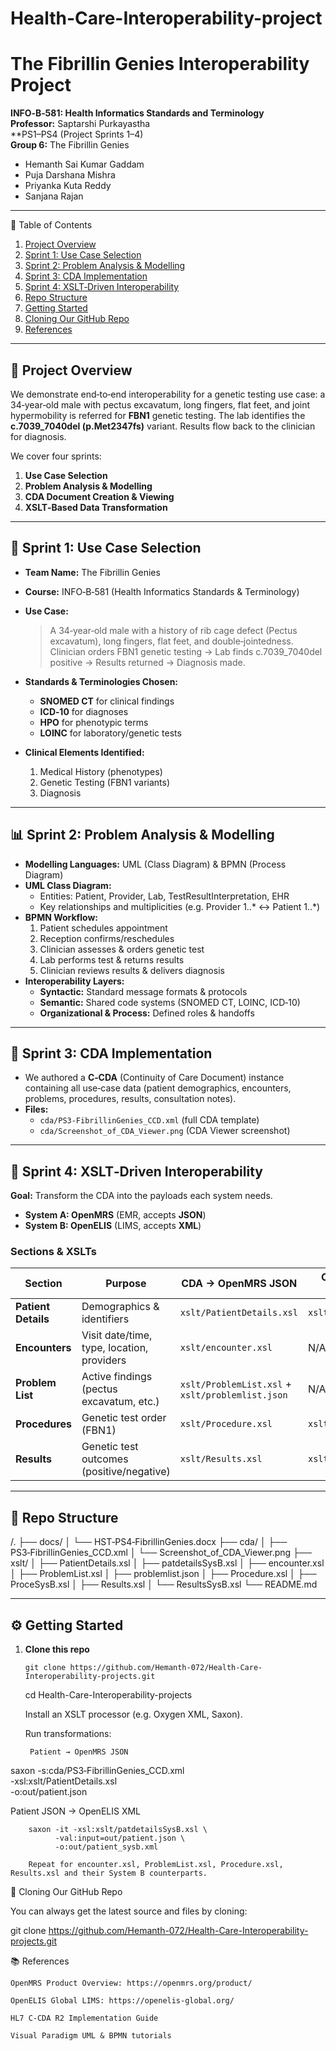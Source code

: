 # Health-Care-Interoperability-project
# The Fibrillin Genies Interoperability Project  

**INFO‑B‑581: Health Informatics Standards and Terminology**  
**Professor:** Saptarshi Purkayastha  
**PS1–PS4 (Project Sprints 1–4)  
**Group 6:** The Fibrillin Genies  
- Hemanth Sai Kumar Gaddam  
- Puja Darshana Mishra  
- Priyanka Kuta Reddy  
- Sanjana Rajan  

---

📖 Table of Contents

1. [Project Overview](#project-overview)  
2. [Sprint 1: Use Case Selection](#sprint-1-use-case-selection)  
3. [Sprint 2: Problem Analysis & Modelling](#sprint-2-problem-analysis--modelling)  
4. [Sprint 3: CDA Implementation](#sprint-3-cda-implementation)  
5. [Sprint 4: XSLT‑Driven Interoperability](#sprint-4-xslt-driven-interoperability)  
6. [Repo Structure](#repo-structure)  
7. [Getting Started](#getting-started)  
8. [Cloning Our GitHub Repo](#cloning-our-github-repo)  
9. [References](#references)  

---

## 📝 Project Overview  

We demonstrate end‑to‑end interoperability for a genetic testing use case: a 34‑year‑old male with pectus excavatum, long fingers, flat feet, and joint hypermobility is referred for **FBN1** genetic testing. The lab identifies the **c.7039_7040del (p.Met2347fs)** variant. Results flow back to the clinician for diagnosis.  

We cover four sprints:  
1. **Use Case Selection**  
2. **Problem Analysis & Modelling**  
3. **CDA Document Creation & Viewing**  
4. **XSLT‑Based Data Transformation**  

---

## 🚀 Sprint 1: Use Case Selection  

- **Team Name:** The Fibrillin Genies  
- **Course:** INFO‑B‑581 (Health Informatics Standards & Terminology)  
- **Use Case:**  
  > A 34‑year‑old male with a history of rib cage defect (Pectus excavatum), long fingers, flat feet, and double‑jointedness. Clinician orders FBN1 genetic testing → Lab finds c.7039_7040del positive → Results returned → Diagnosis made.  

- **Standards & Terminologies Chosen:**  
  - **SNOMED CT** for clinical findings  
  - **ICD‑10** for diagnoses  
  - **HPO** for phenotypic terms  
  - **LOINC** for laboratory/genetic tests  

- **Clinical Elements Identified:**  
  1. Medical History (phenotypes)  
  2. Genetic Testing (FBN1 variants)  
  3. Diagnosis  

---

## 📊 Sprint 2: Problem Analysis & Modelling  

- **Modelling Languages:** UML (Class Diagram) & BPMN (Process Diagram)  
- **UML Class Diagram:**  
  - Entities: Patient, Provider, Lab, TestResultInterpretation, EHR  
  - Key relationships and multiplicities (e.g. Provider 1..* ↔ Patient 1..*)  
- **BPMN Workflow:**  
  1. Patient schedules appointment  
  2. Reception confirms/reschedules  
  3. Clinician assesses & orders genetic test  
  4. Lab performs test & returns results  
  5. Clinician reviews results & delivers diagnosis  
- **Interoperability Layers:**  
  - **Syntactic:** Standard message formats & protocols  
  - **Semantic:** Shared code systems (SNOMED CT, LOINC, ICD‑10)  
  - **Organizational & Process:** Defined roles & handoffs  

---

## 📑 Sprint 3: CDA Implementation  

- We authored a **C‑CDA** (Continuity of Care Document) instance containing all use‑case data (patient demographics, encounters, problems, procedures, results, consultation notes).  
- **Files:**  
  - `cda/PS3‑FibrillinGenies_CCD.xml` (full CDA template)  
  - `cda/Screenshot_of_CDA_Viewer.png` (CDA Viewer screenshot)  

---

## 🔄 Sprint 4: XSLT‑Driven Interoperability  

**Goal:** Transform the CDA into the payloads each system needs.  

- **System A: OpenMRS** (EMR, accepts **JSON**)  
- **System B: OpenELIS** (LIMS, accepts **XML**)  

### Sections & XSLTs  

| Section           | Purpose                                             | CDA → OpenMRS JSON            | OpenMRS JSON → OpenELIS XML      |
|-------------------|-----------------------------------------------------|--------------------------------|-----------------------------------|
| **Patient Details** | Demographics & identifiers                         | `xslt/PatientDetails.xsl`      | `xslt/patdetailsSysB.xsl`         |
| **Encounters**      | Visit date/time, type, location, providers         | `xslt/encounter.xsl`           | N/A                               |
| **Problem List**    | Active findings (pectus excavatum, etc.)           | `xslt/ProblemList.xsl` + `xslt/problemlist.json` | N/A      |
| **Procedures**      | Genetic test order (FBN1)                          | `xslt/Procedure.xsl`           | `xslt/ProceSysB.xsl`              |
| **Results**         | Genetic test outcomes (positive/negative)          | `xslt/Results.xsl`             | `xslt/ResultsSysB.xsl`            |

---

## 📂 Repo Structure  

/. ├── docs/ │ └── HST‑PS4‑FibrillinGenies.docx ├── cda/ │ ├── PS3‑FibrillinGenies_CCD.xml │ └── Screenshot_of_CDA_Viewer.png ├── xslt/ │ ├── PatientDetails.xsl │ ├── patdetailsSysB.xsl │ ├── encounter.xsl │ ├── ProblemList.xsl │ ├── problemlist.json │ ├── Procedure.xsl │ ├── ProceSysB.xsl │ ├── Results.xsl │ └── ResultsSysB.xsl └── README.md


---

## ⚙️ Getting Started  

1. **Clone this repo**  
   
       git clone https://github.com/Hemanth-072/Health-Care-Interoperability-projects.git
   cd Health-Care-Interoperability-projects

    Install an XSLT processor (e.g. Oxygen XML, Saxon).

    Run transformations:

        Patient → OpenMRS JSON

saxon -s:cda/PS3‑FibrillinGenies_CCD.xml \
      -xsl:xslt/PatientDetails.xsl \
      -o:out/patient.json

Patient JSON → OpenELIS XML

        saxon -it -xsl:xslt/patdetailsSysB.xsl \
              -val:input=out/patient.json \
              -o:out/patient_sysb.xml

        Repeat for encounter.xsl, ProblemList.xsl, Procedure.xsl, Results.xsl and their System B counterparts.

🔗 Cloning Our GitHub Repo

You can always get the latest source and files by cloning:

git clone https://github.com/Hemanth-072/Health-Care-Interoperability-projects.git

📚 References

    OpenMRS Product Overview: https://openmrs.org/product/

    OpenELIS Global LIMS: https://openelis-global.org/

    HL7 C‑CDA R2 Implementation Guide

    Visual Paradigm UML & BPMN tutorials

